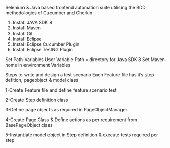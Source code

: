Selenium & Java based frontend automation suite utilising the BDD methodologies of Cucumber and Gherkin

1. Install JAVA SDK 8
2. Install Maven
3. Install Git
4. Install Eclipse
5. Install Eclipse Cucumber Plugin
6. Install Eclipse TestNG Plugin


Set Path Variables
User Variable Path = directory for Java SDK 8 Set Maven home in environment Variables
   
Steps to write and design a test scenario
Each Feature file has it’s step defition, pageobject & model class
              
   1-Create Feature file and define feature scenario test
                       
   2-Create Step definition class 
              
   3-Define page objects as required in PageObjectManager
              
   4-Create Page Class & Define actions as per requirement from BasePageObject class
              
   5-Instantiate model object in Step definition & execute tests required per step

